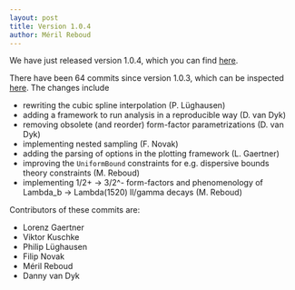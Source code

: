 ```yaml
---
layout: post
title: Version 1.0.4
author: Méril Reboud
---
```


We have just released version 1.0.4, which you can find [here](https://github.com/eos/eos/releases/tag/v1.0.4).

There have been 64 commits since version 1.0.3, which can be inspected [here](https://github.com/eos/eos/compare/v1.0.3...v1.0.4).
The changes include

 - rewriting the cubic spline interpolation (P. Lüghausen)
 - adding a framework to run analysis in a reproducible way (D. van Dyk)
 - removing obsolete (and reorder) form-factor parametrizations (D. van Dyk)
 - implementing nested sampling (F. Novak)
 - adding the parsing of options in the plotting framework (L. Gaertner)
 - improving the `UniformBound` constraints for e.g. dispersive bounds theory constraints (M. Reboud)
 - implementing 1/2+ -> 3/2^- form-factors and phenomenology of Lambda_b -> Lambda(1520) ll/gamma decays (M. Reboud)

Contributors of these commits are:
 - Lorenz Gaertner
 - Viktor Kuschke
 - Philip Lüghausen
 - Filip Novak
 - Méril Reboud
 - Danny van Dyk